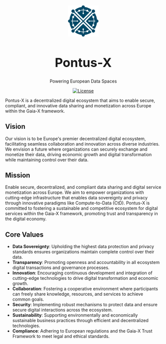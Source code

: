 <p align="center">
  <a href="https://github.com/deltaDAO/microservice-pontusx-monitor/tree/main">
      <picture>
        <source media="(prefers-color-scheme: dark)" srcset="assets/pontusx_logo_blue.svg">
        <img alt="Pontus-X Monitor logo" src="assets/pontusx_logo_blue.svg" width="auto" height="100">
      </picture>
  </a>
</p>

<h1 style="font-size: 40px;" align="center">Pontus-X</h1>
<p align="center">
   Powering European Data Spaces
</p>

<p align="center">
  <a href="https://github.com/deltaDAO/microservice-pontusx-monitor/blob/main/LICENSE">
    <img src="https://img.shields.io/badge/license-Apache--2.0-blue.svg?style=for-the-badge" alt="License">
  </a>
</p>

Pontus-X is a decentralized digital ecosystem that aims to enable secure, compliant, and innovative data sharing and monetization across Europe within the Gaia-X framework.

## Vision
Our vision is to be Europe's premier decentralized digital ecosystem, facilitating seamless collaboration and innovation across diverse industries. We envision a future where organizations can securely exchange and monetize their data, driving economic growth and digital transformation while maintaining control over their data.

## Mission
Enable secure, decentralized, and compliant data sharing and digital service monetization across Europe. We aim to empower organizations with cutting-edge infrastructure that enables data sovereignty and privacy through innovative paradigms like Compute-to-Data (CtD). Pontus-X is committed to fostering a sustainable and competitive ecosystem for digital services within the Gaia-X framework, promoting trust and transparency in the digital economy.

## Core Values
- **Data Sovereignty**: Upholding the highest data protection and privacy standards ensures organizations maintain complete control over their data.
- **Transparency**: Promoting openness and accountability in all ecosystem digital transactions and governance processes.
- **Innovation**: Encouraging continuous development and integration of cutting-edge technologies to drive digital transformation and economic growth.
- **Collaboration**: Fostering a cooperative environment where participants can freely share knowledge, resources, and services to achieve common goals.
- **Security**: Implementing robust mechanisms to protect data and ensure secure digital interactions across the ecosystem.
- **Sustainability**: Supporting environmentally and economically sustainable business practices through efficient and decentralized technologies.
- **Compliance**: Adhering to European regulations and the Gaia-X Trust Framework to meet legal and ethical standards.
